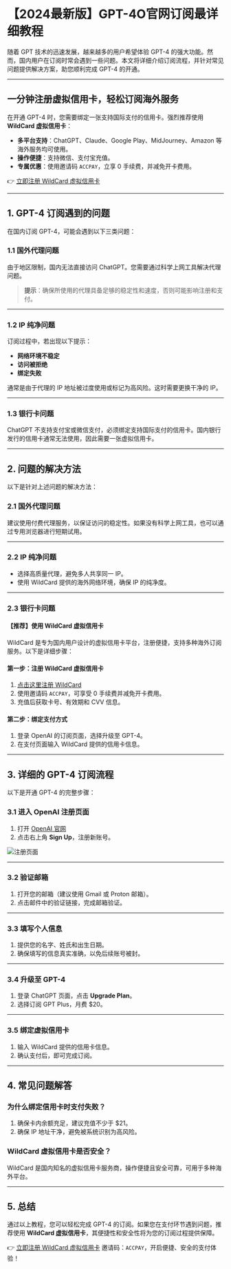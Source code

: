 # 【2024最新版】GPT-4O官网订阅最详细教程

随着 GPT 技术的迅速发展，越来越多的用户希望体验 GPT-4 的强大功能。然而，国内用户在订阅时常会遇到一些问题。本文将详细介绍订阅流程，并针对常见问题提供解决方案，助您顺利完成 GPT-4 的开通。

---

## 一分钟注册虚拟信用卡，轻松订阅海外服务

在开通 GPT-4 时，您需要绑定一张支持国际支付的信用卡。强烈推荐使用 **WildCard 虚拟信用卡**：
- **多平台支持**：ChatGPT、Claude、Google Play、MidJourney、Amazon 等海外服务均可使用。
- **操作便捷**：支持微信、支付宝充值。
- **专属优惠**：使用邀请码 `ACCPAY`，立享 0 手续费，并减免开卡费用。

👉 [立即注册 WildCard 虚拟信用卡](https://bit.ly/bewildcard)

---

## 1. GPT-4 订阅遇到的问题

在国内订阅 GPT-4，可能会遇到以下三类问题：

### 1.1 国外代理问题
由于地区限制，国内无法直接访问 ChatGPT。您需要通过科学上网工具解决代理问题。

> **提示**：确保所使用的代理具备足够的稳定性和速度，否则可能影响注册和支付。

---

### 1.2 IP 纯净问题
订阅过程中，若出现以下提示：
- **网络环境不稳定**  
- **访问被拒绝**  
- **绑定失败**

通常是由于代理的 IP 地址被过度使用或标记为高风险。这时需要更换干净的 IP。

---

### 1.3 银行卡问题
ChatGPT 不支持支付宝或微信支付，必须绑定支持国际支付的信用卡。国内银行发行的信用卡通常无法使用，因此需要一张虚拟信用卡。

---

## 2. 问题的解决方法

以下是针对上述问题的解决方法：

### 2.1 国外代理问题
建议使用付费代理服务，以保证访问的稳定性。如果没有科学上网工具，也可以通过专用浏览器进行短期试用。

---

### 2.2 IP 纯净问题
- 选择高质量代理，避免多人共享同一 IP。  
- 使用 WildCard 提供的海外网络环境，确保 IP 的纯净度。

---

### 2.3 银行卡问题

#### 【推荐】使用 WildCard 虚拟信用卡
WildCard 是专为国内用户设计的虚拟信用卡平台，注册便捷，支持多种海外订阅服务。以下是详细步骤：

#### 第一步：注册 WildCard 虚拟信用卡
1. [点击这里注册 WildCard](https://bit.ly/bewildcard)  
2. 使用邀请码 `ACCPAY`，可享受 0 手续费并减免开卡费用。  
3. 充值后获取卡号、有效期和 CVV 信息。

#### 第二步：绑定支付方式
1. 登录 OpenAI 的订阅页面，选择升级至 GPT-4。
2. 在支付页面输入 WildCard 提供的信用卡信息。

---

## 3. 详细的 GPT-4 订阅流程

以下是开通 GPT-4 的完整步骤：

### 3.1 进入 OpenAI 注册页面
1. 打开 [OpenAI 官网](https://chat.openai.com)  
2. 点击右上角 **Sign Up**，注册新账号。

![注册页面](https://s11.ax1x.com/2024/02/11/pF3bxyT.jpg)

---

### 3.2 验证邮箱
1. 打开您的邮箱（建议使用 Gmail 或 Proton 邮箱）。  
2. 点击邮件中的验证链接，完成邮箱验证。

---

### 3.3 填写个人信息
1. 提供您的名字、姓氏和出生日期。  
2. 确保填写的信息真实准确，以免后续账号被封。

---

### 3.4 升级至 GPT-4
1. 登录 ChatGPT 页面，点击 **Upgrade Plan**。
2. 选择订阅 GPT Plus，月费 $20。

---

### 3.5 绑定虚拟信用卡
1. 输入 WildCard 提供的信用卡信息。  
2. 确认支付后，即可完成订阅。

---

## 4. 常见问题解答

### 为什么绑定信用卡时支付失败？
1. 确保卡内余额充足，建议充值不少于 $21。  
2. 确保 IP 地址干净，避免被系统识别为高风险。

### WildCard 虚拟信用卡是否安全？
WildCard 是国内知名的虚拟信用卡服务商，操作便捷且安全可靠，可用于多种海外平台。

---

## 5. 总结

通过以上教程，您可以轻松完成 GPT-4 的订阅。如果您在支付环节遇到问题，推荐使用 **WildCard 虚拟信用卡**，其便捷性和安全性将为您的订阅过程提供保障。

👉 [立即注册 WildCard 虚拟信用卡](https://bit.ly/bewildcard)  邀请码：`ACCPAY`，开启便捷、安全的支付体验！
